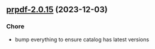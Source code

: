 

## [prpdf-2.0.15](https://github.com/truecharts/charts/compare/prpdf-2.0.14...prpdf-2.0.15) (2023-12-03)

### Chore

- bump everything to ensure catalog has latest versions
  
  